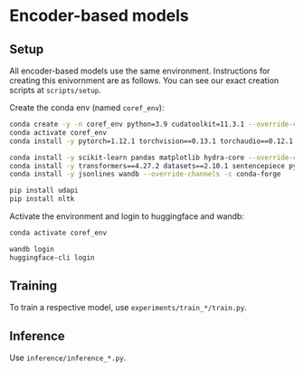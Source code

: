 # Encoder-based models

## Setup

All encoder-based models use the same environment. Instructions for creating this enivornment are as follows. You can see our exact creation scripts at `scripts/setup`.

Create the conda env (named `coref_env`):
```bash
conda create -y -n coref_env python=3.9 cudatoolkit=11.3.1 --override-channels -c conda-forge -c nvidia
conda activate coref_env
conda install -y pytorch=1.12.1 torchvision==0.13.1 torchaudio==0.12.1 --override-channels -c nvidia -c pytorch -c conda-forge -c defaults

conda install -y scikit-learn pandas matplotlib hydra-core --override-channels -c conda-forge
conda install -y transformers==4.27.2 datasets==2.10.1 sentencepiece pytorch-lightning==2.0.0 --override-channels -c conda-forge
conda install -y jsonlines wandb --override-channels -c conda-forge

pip install udapi
pip install nltk

```

Activate the environment and login to huggingface and wandb:
```bash
conda activate coref_env

wandb login
huggingface-cli login
```

## Training

To train a respective model, use `experiments/train_*/train.py`.

## Inference

Use `inference/inference_*.py`.